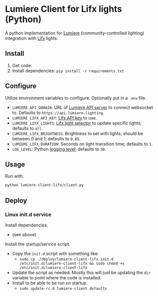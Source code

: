 # Lumiere Client for Lifx lights (Python)

A python implementation for [Lumiere](https://github.com/lumiere-lighting) (community-controlled lighting) integration with [Lifx](https://www.lifx.com/) lights.

## Install

1. Get code.
2. Install dependencies: `pip install -r requirements.txt`

## Configure

Utilize environment variables to configure.  Optionally put in a `.env` file.

- `LUMIERE_API_DOMAIN`: URL of [Lumiere API server](https://github.com/lumiere-lighting/lumiere-api) to connect websocket to.  Defaults to `https://api.lumiere.lighting`.
- `LUMIERE_LIFX_API_KEY`: [Lifx API key](https://cloud.lifx.com/settings) to use.
- `LUMIERE_LIFX_LIGHTS`: [Lifx light selector](https://api.developer.lifx.com/reference/selectors) to update specific lights; defaults to `all`.
- `LUMIERE_LIFX_BRIGHTNESS`: Brightness to set with lights; should be between 0 and 1; defaults to `0.85`.
- `LUMIERE_LIFX_DURATION`: Seconds on light transition time; defaults to `1`.
- `LOG_LEVEL`: Python [logging level](https://docs.python.org/3/library/logging.html#levels); defaults to `30`.

## Usage

Run with:

```bash
python lumiere-client-lifx/client.py
```

## Deploy

### Linux init.d service

Install dependencies.

- (see above)

Install the startup/service script.

- Copy the `init.d` script with something like:
    - `sudo cp ./deploy/lumiere-client-lifx.init.d /etc/init.d/lumiere-client-lifx && sudo chmod +x /etc/init.d/lumiere-client-lifx`
- Update the script as needed. Mostly this will just be updating the `dir` variable to point where the code is installed.
- Install to be able to be run on startup.
    - `sudo update-rc.d lumiere-client defaults`



